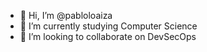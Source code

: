 - 👋 Hi, I’m @pabloloaiza
- 🌱 I’m currently studying Computer Science
- 💞️ I’m looking to collaborate on DevSecOps

<!---
pabloloaiza/pabloloaiza is a ✨ special ✨ repository because its `README.md` (this file) appears on your GitHub profile.
You can click the Preview link to take a look at your changes.
--->
